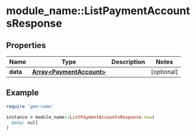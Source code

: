 # module_name::ListPaymentAccountsResponse

## Properties

| Name | Type | Description | Notes |
| ---- | ---- | ----------- | ----- |
| **data** | [**Array&lt;PaymentAccount&gt;**](PaymentAccount.md) |  | [optional] |

## Example

```ruby
require 'gem-name'

instance = module_name::ListPaymentAccountsResponse.new(
  data: null
)
```

